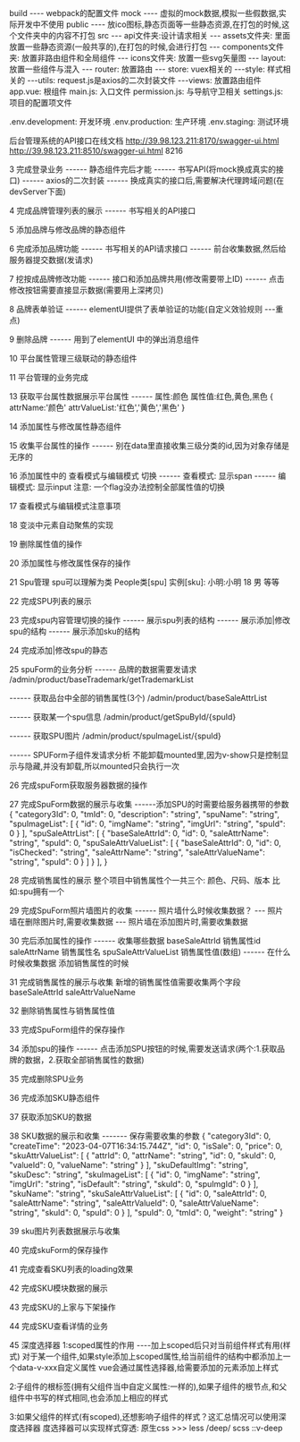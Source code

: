 build
    ---- webpack的配置文件
mock
    ---- 虚拟的mock数据,模拟一些假数据,实际开发中不使用
public
    ---- 放ico图标,静态页面等一些静态资源,在打包的时候,这个文件夹中的内容不打包
src
    --- api文件夹:设计请求相关
    --- assets文件夹: 里面放置一些静态资源(一般共享的),在打包的时候,会进行打包
    --- components文件夹: 放置非路由组件和全局组件
    --- icons文件夹: 放置一些svg矢量图
    --- layout: 放置一些组件与混入
    --- router: 放置路由
    --- store: vuex相关的
    ---style: 样式相关的
    ---utils: request.js是axios的二次封装文件
    ---views: 放置路由组件
app.vue: 根组件
main.js: 入口文件
permission.js: 与导航守卫相关
settings.js: 项目的配置项文件

.env.development: 开发环境
.env.production: 生产环境
.env.staging: 测试环境

后台管理系统的API接口在线文档
http://39.98.123.211:8170/swagger-ui.html
http://39.98.123.211:8510/swagger-ui.html
8216

3 完成登录业务
------ 静态组件完后才能
------ 书写API(将mock换成真实的接口) 
------ axios的二次封装
------ 换成真实的接口后,需要解决代理跨域问题(在devServer下面)

4 完成品牌管理列表的展示
------ 书写相关的API接口

5 添加品牌与修改品牌的静态组件

6 完成添加品牌功能
------ 书写相关的API请求接口
------ 前台收集数据,然后给服务器提交数据(发请求)

7 挖按成品牌修改功能
------ 接口和添加品牌共用(修改需要带上ID)
------ 点击修改按钮需要直接显示数据(需要用上深拷贝)

8 品牌表单验证
------ elementUI提供了表单验证的功能(自定义效验规则 ---重点)

9 删除品牌
------ 用到了elementUI 中的弹出消息组件

10 平台属性管理三级联动的静态组件

11 平台管理的业务完成

13 获取平台属性数据展示平台属性
------ 属性:颜色  属性值:红色,黄色,黑色
    {
        attrName:'颜色'
        attrValueList:'红色','黄色','黑色'
    }

14 添加属性与修改属性静态组件

15 收集平台属性的操作
------ 别在data里直接收集三级分类的id,因为对象存储是无序的

16 添加属性中的 查看模式与编辑模式 切换
------ 查看模式: 显示span
------ 编辑模式: 显示input
注意: 一个flag没办法控制全部属性值的切换

17 查看模式与编辑模式注意事项

18 变淡中元素自动聚焦的实现

19 删除属性值的操作

20 添加属性与修改属性保存的操作

21 Spu管理
 spu可以理解为类 People类[spu] 
 实例[sku]: 小明:小明 18 男 等等

22 完成SPU列表的展示

23 完成spu内容管理切换的操作
------ 展示spu列表的结构
------ 展示添加|修改spu的结构
------ 展示添加sku的结构

24 完成添加|修改spu的静态

25 spuForm的业务分析
------ 品牌的数据需要发请求 /admin/product/baseTrademark/getTrademarkList 

------ 获取品台中全部的销售属性(3个) /admin/product/baseSaleAttrList 

------ 获取某一个spu信息 /admin/product/getSpuById/{spuId}

------ 获取SPU图片 /admin/product/spuImageList/{spuId}

------ SPUForm子组件发请求分析
不能卸载mounted里,因为v-show只是控制显示与隐藏,并没有卸载,所以mounted只会执行一次

26 完成spuForm获取服务器数据的操作

27 完成SpuForm数据的展示与收集
------添加SPU的时需要给服务器携带的参数
{
  "category3Id": 0,
  "tmId": 0,
  "description": "string",
  "spuName": "string",
  "spuImageList": [
    {
      "id": 0,
      "imgName": "string",
      "imgUrl": "string",
      "spuId": 0
    }
  ],
  "spuSaleAttrList": [
    {
      "baseSaleAttrId": 0,
      "id": 0,
      "saleAttrName": "string",
      "spuId": 0,
      "spuSaleAttrValueList": [
        {
          "baseSaleAttrId": 0,
          "id": 0,
          "isChecked": "string",
          "saleAttrName": "string",
          "saleAttrValueName": "string",
          "spuId": 0
        }
      ]
    }
  ],
}

28 完成销售属性的展示
整个项目中销售属性个一共三个: 颜色、尺码、版本
比如:spu拥有一个

29 完成SpuForm照片墙图片的收集
------ 照片墙什么时候收集数据？
       --- 照片墙在删除图片时,需要收集数据
       --- 照片墙在添加图片时,需要收集数据

30 完后添加属性的操作
------ 收集哪些数据
      baseSaleAttrId 销售属性id
      saleAttrName 销售属性名
      spuSaleAttrValueList 销售属性值(数组)
------ 在什么时候收集数据
      添加销售属性的时候

31 完成销售属性的展示与收集
新增的销售属性值需要收集两个字段
baseSaleAttrId
saleAttrValueName

32 删除销售属性与销售属性值

33 完成SpuForm组件的保存操作

34 添加spu的操作
------ 点击添加SPU按钮的时候,需要发送请求(两个:1.获取品牌的数据，2.获取全部销售属性的数据)

35 完成删除SPU业务

36 完成添加SKU静态组件

37 获取添加SKU的数据

38 SKU数据的展示和收集
------- 保存需要收集的参数
{
  "category3Id": 0,
  "createTime": "2023-04-07T16:34:15.744Z",
  "id": 0,
  "isSale": 0,
  "price": 0,
  "skuAttrValueList": [
    {
      "attrId": 0,
      "attrName": "string",
      "id": 0,
      "skuId": 0,
      "valueId": 0,
      "valueName": "string"
    }
  ],
  "skuDefaultImg": "string",
  "skuDesc": "string",
  "skuImageList": [
    {
      "id": 0,
      "imgName": "string",
      "imgUrl": "string",
      "isDefault": "string",
      "skuId": 0,
      "spuImgId": 0
    }
  ],
  "skuName": "string",
  "skuSaleAttrValueList": [
    {
      "id": 0,
      "saleAttrId": 0,
      "saleAttrName": "string",
      "saleAttrValueId": 0,
      "saleAttrValueName": "string",
      "skuId": 0,
      "spuId": 0
    }
  ],
  "spuId": 0,
  "tmId": 0,
  "weight": "string"
}

39 sku图片列表数据展示与收集

40 完成skuForm的保存操作

41 完成查看SKU列表的loading效果

42 完成SKU模块数据的展示 

43 完成SKU的上家与下架操作

44 完成SKU查看详情的业务

45 深度选择器 
  1:scoped属性的作用 ----加上scoped后只对当前组件样式有用(样式)
  对于某一个组件,如果style添加上scoped属性,给当前组件的结构中都添加上一个data-v-xxx自定义属性
  vue会通过属性选择器,给需要添加的元素添加上样式

  2:子组件的根标签(拥有父组件当中自定义属性:一样的),如果子组件的根节点,和父组件中书写的样式相同,也会添加上相应的样式

  3:如果父组件的样式(有scoped),还想影响子组件的样式？这汇总情况可以使用深度选择器
    度选择器可以实现样式穿透:
     原生css >>>
     less  /deep/
     scss ::v-deep